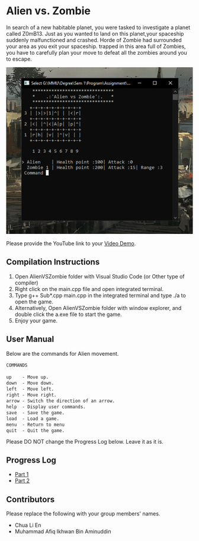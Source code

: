 # Alien vs. Zombie

In search of a new habitable planet, you were tasked to investigate a planet called Z0mB13.
Just as you wanted to land on this planet,your spaceship suddenly malfunctioned and crashed. 
Horde of Zombie had surrounded your area as you exit your spaceship. trapped in this area
full of Zombies, you have to carefully plan your move to defeat all the zombies around you 
to escape. 

![Gameplay](/Preview3.png "Gameplay")

Please provide the YouTube link to your [Video Demo](https://youtu.be/9LilFRflHbU).

## Compilation Instructions
1. Open AlienVSZombie folder with Visual Studio Code (or Other type of compiler)
2. Right click on the main.cpp file and open integrated terminal.
3. Type g++ Sub\*.cpp main.cpp in the integrated terminal and type ./a to open the game.  
4. Alternatively, Open AlienVSZombie folder with window explorer, and double click the a.exe file to start the game.
5. Enjoy your game.

## User Manual
Below are the commands for Alien movement.

    COMMANDS

    up    - Move up.
    down  - Move down.
    left  - Move left.
    right - Move right.
    arrow - Switch the direction of an arrow.
    help  - Display user commands.
    save  - Save the game.
    load  - Load a game.
    menu  - Return to menu
    quit  - Quit the game. 

Please DO NOT change the Progress Log below. Leave it as it is.


## Progress Log

- [Part 1](PART1.md)
- [Part 2](PART2.md)

## Contributors

Please replace the following with your group members' names. 

- Chua Li En
- Muhammad Afiq Ikhwan Bin Aminuddin


